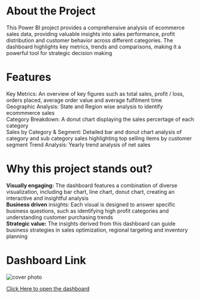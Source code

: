 # About the Project
This Power BI project provides a comprehensive analysis of ecommerce sales data, providing valuable insights into sales performance, profit distribution and customer behavior across different categories. The dashboard highlights key metrics, trends and comparisons, making it a powerful tool for strategic decision making

# Features
Key Metrics: An overview of key figures such as total sales, profit / loss, orders placed, average order value and average fulfilment time </br>
Geographic Analysis: State and Region wise analysis to identify ecommmerce sales </br>
Category Breakdown: A donut chart displaying the sales percertage of each category </br>
Sales by Category & Segment: Detailed bar and donut chart analysis of category and sub category sales highlighting top selling items by customer segment
Trend Analysis: Yearly trend analysis of net sales

# Why this project stands out?
**Visually engaging:** The dashboard features a combination of diverse visualization, including bar chart, line chart, donut chart, creating an interactive and insightful analysis </br>
**Business driven** insights: Each visual is designed to answer specific business questions, such as identifying high profit categories and understanding customer purchasing trends </br>
**Strategic value:** The insights derived from this dashboard can guide business strategies in sales optimization, regional targeting and inventory planning

# Dashboard Link
![cover photo](https://github.com/user-attachments/assets/ec377f38-d23d-471a-b5c3-99267edded00)

<a href="https://app.powerbi.com/view?r=eyJrIjoiYTcwYWY1MWEtNjlmMi00MTNlLWE4ZmQtMGQwNzQ3MjZmMWQ0IiwidCI6ImRmODY3OWNkLWE4MGUtNDVkOC05OWFjLWM4M2VkN2ZmOTVhMCJ9" target="_blank">Click Here to open the dashboard</a>
